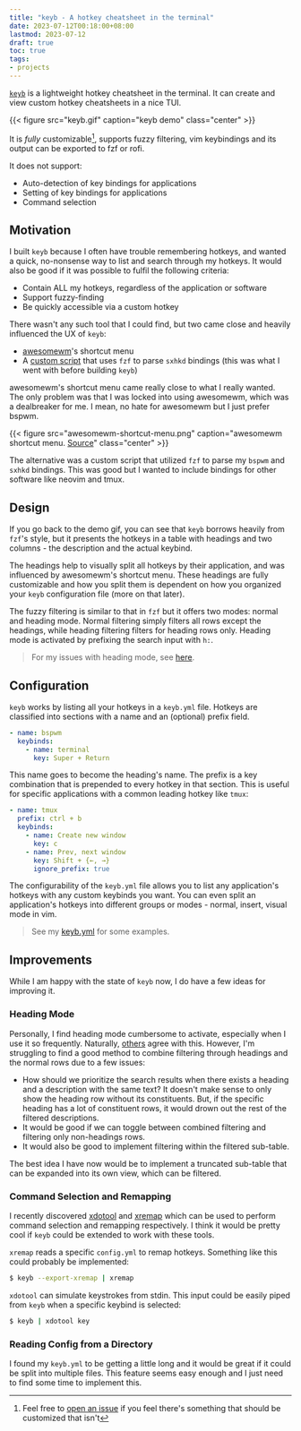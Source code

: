 ```yaml
---
title: "keyb - A hotkey cheatsheet in the terminal"
date: 2023-07-12T00:18:00+08:00
lastmod: 2023-07-12
draft: true
toc: true
tags:
- projects
---
```


[`keyb`](https://github.com/kencx/keyb) is a lightweight hotkey cheatsheet in
the terminal. It can create and view custom hotkey cheatsheets in a nice TUI.

{{< figure src="keyb.gif" caption="keyb demo" class="center" >}}

It is *fully* customizable[^1], supports fuzzy filtering, vim keybindings and
its output can be exported to fzf or rofi.

It does not support:

- Auto-detection of key bindings for applications
- Setting of key bindings for applications
- Command selection

## Motivation

I built `keyb` because I often have trouble remembering hotkeys, and wanted a
quick, no-nonsense way to list and search through my hotkeys. It would also be
good if it was possible to fulfil the following criteria:

- Contain ALL my hotkeys, regardless of the application or software
- Support fuzzy-finding
- Be quickly accessible via a custom hotkey

There wasn't any such tool that I could find, but two came close and heavily
influenced the UX of `keyb`:

- [awesomewm](https://awesomewm.org/)'s shortcut menu
- A [custom
  script](https://github.com/kencx/dotfiles/blob/master/dots/bin/bin/kbinds)
  that uses `fzf` to parse `sxhkd` bindings (this was what I went with before
  building `keyb`)

awesomewm's shortcut menu came really close to what I really wanted. The only
problem was that I was locked into using awesomewm, which was a dealbreaker for
me. I mean, no hate for awesomewm but I just prefer bspwm.

{{< figure src="awesomewm-shortcut-menu.png" caption="awesomewm shortcut menu. [Source](https://stackoverflow.com/questions/73519361/awesome-wm-shortcut-to-toggle-or-make-a-window-sticky-this-shortcut-is-not-show)" class="center" >}}

The alternative was a custom script that utilized `fzf` to parse my `bspwm` and
`sxhkd` bindings. This was good but I wanted to include bindings for other
software like neovim and tmux.

## Design

If you go back to the demo gif, you can see that `keyb` borrows heavily from
`fzf`'s style, but it presents the hotkeys in a table with headings and
two columns - the description and the actual keybind.

The headings help to visually split all hotkeys by their application, and was
influenced by awesomewm's shortcut menu. These headings are fully customizable
and how you split them is dependent on how you organized your `keyb`
configuration file (more on that later).

The fuzzy filtering is similar to that in `fzf` but it offers two modes: normal
and heading mode. Normal filtering simply filters all rows except the headings,
while heading filtering filters for heading rows only. Heading mode is activated
by prefixing the search input with `h:`.

> For my issues with heading mode, see [here](#heading-mode).

## Configuration

`keyb` works by listing all your hotkeys in a `keyb.yml` file. Hotkeys are
classified into sections with a name and an (optional) prefix field.

```yml
- name: bspwm
  keybinds:
    - name: terminal
      key: Super + Return
```

This name goes to become the heading's name. The prefix is a key combination
that is prepended to every hotkey in that section. This is useful for specific
applications with a common leading hotkey like `tmux`:

```yml
- name: tmux
  prefix: ctrl + b
  keybinds:
    - name: Create new window
      key: c
    - name: Prev, next window
      key: Shift + {←, →}
      ignore_prefix: true
```

The configurability of the `keyb.yml` file allows you to list any application's
hotkeys with any custom keybinds you want. You can even split an application's
hotkeys into different groups or modes - normal, insert, visual mode in vim.

> See my
> [keyb.yml](https://github.com/kencx/dotfiles/blob/master/dots/keyb/.config/keyb/custom.yml)
> for some examples.

## Improvements

While I am happy with the state of `keyb` now, I do have a few ideas for improving it.

### Heading Mode

Personally, I find heading mode cumbersome to activate, especially when I use it
so frequently. Naturally, [others](https://github.com/kencx/keyb/issues/16)
agree with this. However, I'm struggling to find a good method to combine
filtering through headings and the normal rows due to a few issues:

- How should we prioritize the search results when there exists a heading
and a description with the same text? It doesn't make sense to only show the
heading row without its constituents. But, if the specific heading has a lot of
constituent rows, it would drown out the rest of the filtered descriptions.
- It would be good if we can toggle between combined filtering and
filtering only non-headings rows.
- It would also be good to implement filtering within the filtered sub-table.

The best idea I have now would be to implement a truncated sub-table that can be
expanded into its own view, which can be filtered.

### Command Selection and Remapping

I recently discovered [xdotool](https://github.com/jordansissel/xdotool) and
[xremap](https://github.com/k0kubun/xremap) which can be used to perform command
selection and remapping respectively. I think it would be pretty cool if `keyb`
could be extended to work with these tools.

`xremap` reads a specific `config.yml` to remap hotkeys. Something like this
could probably be implemented:

```bash
$ keyb --export-xremap | xremap
```

`xdotool` can simulate keystrokes from stdin. This input could be easily piped
from `keyb` when a specific keybind is selected:

```bash
$ keyb | xdotool key
```

### Reading Config from a Directory

I found my `keyb.yml` to be getting a little long and it would be great if it
could be split into multiple files. This feature seems easy enough and I just
need to find some time to implement this.


[^1]: Feel free to [open an issue](https://github.com/kencx/keyb/issues) if you
    feel there's something that should be customized that isn't
